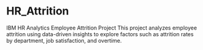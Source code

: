 # HR_Attrition
IBM HR Analytics Employee Attrition Project This project analyzes employee attrition using data-driven insights to explore factors such as attrition rates by department, job satisfaction, and overtime.
